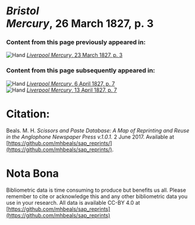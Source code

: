 # *Bristol Mercury*, 26 March 1827, p. 3  
  
### Content from this page previously appeared in:  
![Hand](http://scissorsandpaste.net/wp-content/uploads/2017/06/smallhandpointer.png) [*Liverpool Mercury*, 23 March 1827, p. 3](https://mhbeals.github.io/sap_html/Liverpool-Mercury/Liverpool-Mercury-23-March-1827-p-3)  
  
### Content from this page subsequently appeared in:  
![Hand](http://scissorsandpaste.net/wp-content/uploads/2017/06/smallhandpointer.png) [*Liverpool Mercury*, 6 April 1827, p. 7](https://mhbeals.github.io/sap_html/Liverpool-Mercury/Liverpool-Mercury-6-April-1827-p-7)  
![Hand](http://scissorsandpaste.net/wp-content/uploads/2017/06/smallhandpointer.png) [*Liverpool Mercury*, 13 April 1827, p. 7](https://mhbeals.github.io/sap_html/Liverpool-Mercury/Liverpool-Mercury-13-April-1827-p-7)  


# Citation: 

Beals. M. H. *Scissors and Paste Database: A Map of Reprinting and Reuse in the Anglophone Newspaper Press v.1.0.1.* 2 June 2017. Available at [https://github.com/mhbeals/sap_reprints/](https://github.com/mhbeals/sap_reprints/). 

# Nota Bona

Bibliometric data is time consuming to produce but benefits us all. Please remember to cite or acknowledge this and any other bibliometric data you use in your research. All data is available CC-BY 4.0 at [https://github.com/mhbeals/sap_reprints](https://github.com/mhbeals/sap_reprints)